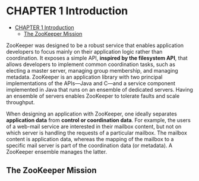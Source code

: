 # CHAPTER 1 Introduction

- [CHAPTER 1 Introduction](#chapter-1-introduction)
  - [The ZooKeeper Mission](#the-zookeeper-mission)

ZooKeeper was designed to be a robust service that enables application developers to focus mainly on their application logic rather than coordination. It exposes a simple API, **inspired by the filesystem API**, that allows developers to implement common coordination tasks, such as electing a master server, managing group membership, and managing metadata. ZooKeeper is an application library with two principal implementations of the APIs—Java and C—and a service component implemented in Java that runs on an ensemble of dedicated servers. Having an ensemble of servers enables ZooKeeper to tolerate faults and scale throughput.

When designing an application with ZooKeeper, one ideally separates **application data** from **control or coordination data**. For example, the users of a web-mail service are interested in their mailbox content, but not on which server is handling the requests of a particular mailbox. The mailbox content is application data, whereas the mapping of the mailbox to a specific mail server is part of the coordination data (or metadata). A ZooKeeper ensemble manages the latter.

## The ZooKeeper Mission








